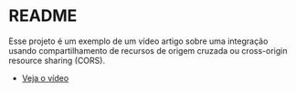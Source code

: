 # README #

Esse projeto é um exemplo de um vídeo artigo sobre uma integração usando compartilhamento de recursos de origem cruzada ou cross-origin resource sharing (CORS).

* [Veja o vídeo](https://youtu.be/eWYqdug5ebA)